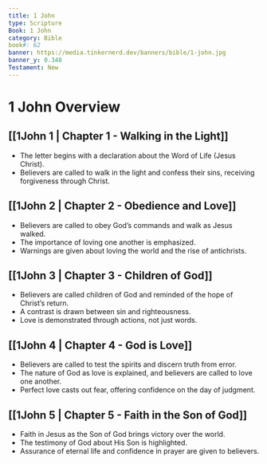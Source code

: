```yaml
---
title: 1 John
type: Scripture
Book: 1 John
category: Bible
book#: 62
banner: https://media.tinkernerd.dev/banners/bible/1-john.jpg
banner_y: 0.348
Testament: New
---
```

# 1 John Overview

## [[1John 1 | Chapter 1 - Walking in the Light]]
- The letter begins with a declaration about the Word of Life (Jesus Christ).
- Believers are called to walk in the light and confess their sins, receiving forgiveness through Christ.

## [[1John 2 | Chapter 2 - Obedience and Love]]
- Believers are called to obey God’s commands and walk as Jesus walked.
- The importance of loving one another is emphasized.
- Warnings are given about loving the world and the rise of antichrists.

## [[1John 3 | Chapter 3 - Children of God]]
- Believers are called children of God and reminded of the hope of Christ’s return.
- A contrast is drawn between sin and righteousness.
- Love is demonstrated through actions, not just words.

## [[1John 4 | Chapter 4 - God is Love]]
- Believers are called to test the spirits and discern truth from error.
- The nature of God as love is explained, and believers are called to love one another.
- Perfect love casts out fear, offering confidence on the day of judgment.

## [[1John 5 | Chapter 5 - Faith in the Son of God]]
- Faith in Jesus as the Son of God brings victory over the world.
- The testimony of God about His Son is highlighted.
- Assurance of eternal life and confidence in prayer are given to believers.

